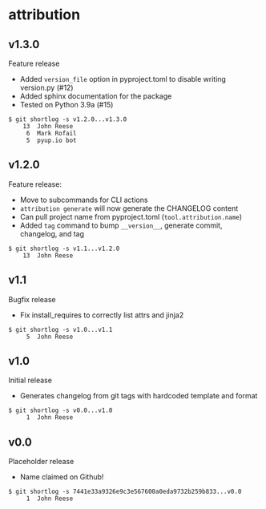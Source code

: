 attribution
===========

v1.3.0
------

Feature release

* Added `version_file` option in pyproject.toml to disable writing version.py (#12)
* Added sphinx documentation for the package
* Tested on Python 3.9a (#15)

```
$ git shortlog -s v1.2.0...v1.3.0
    13	John Reese
     6	Mark Rofail
     5	pyup.io bot
```


v1.2.0
------

Feature release:

- Move to subcommands for CLI actions
- `attribution generate` will now generate the CHANGELOG content
- Can pull project name from pyproject.toml (`tool.attribution.name`)
- Added `tag` command to bump `__version__`, generate commit, changelog, and tag

```
$ git shortlog -s v1.1...v1.2.0
    13	John Reese
```


v1.1
----

Bugfix release

- Fix install_requires to correctly list attrs and jinja2

```
$ git shortlog -s v1.0...v1.1
     5	John Reese
```


v1.0
----

Initial release

- Generates changelog from git tags with hardcoded template and format

```
$ git shortlog -s v0.0...v1.0
     1	John Reese
```


v0.0
----

Placeholder release

- Name claimed on Github!

```
$ git shortlog -s 7441e33a9326e9c3e567600a0eda9732b259b833...v0.0
     1	John Reese
```

